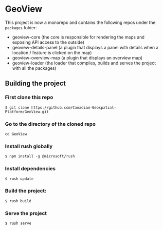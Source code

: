 # GeoView

This project is now a monorepo and contains the following repos under the `packages` folder:

- geoview-core (the core is responsible for rendering the maps and exposing API access to the outside)
- geoview-details-panel (a plugin that displays a panel with details when a location / feature is clicked on the map)
- geoview-overview-map (a plugin that displays an overview map)
- geoview-loader (the loader that compiles, builds and serves the project with all the packages)

## Building the project

### First clone this repo

```
$ git clone https://github.com/Canadian-Geospatial-Platform/GeoView.git
```

### Go to the directory of the cloned repo

```
cd GeoView
```

### Install rush globally

```
$ npm install -g @microsoft/rush
```

### Install dependencies

```
$ rush update
```

### Build the project:

```
$ rush build
```

### Serve the project

```
$ rush serve
```
